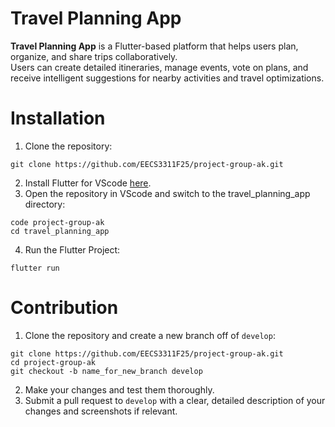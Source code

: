 # Travel Planning App

**Travel Planning App** is a Flutter-based platform that helps users plan, organize, and share trips collaboratively.  
Users can create detailed itineraries, manage events, vote on plans, and receive intelligent suggestions for nearby activities and travel optimizations.

# Installation

1) Clone the repository:
  ```
  git clone https://github.com/EECS3311F25/project-group-ak.git
  ```
 2) Install Flutter for VScode [here](https://docs.flutter.dev/install/with-vs-code).
3) Open the repository in VScode and switch to the travel_planning_app directory:
```
code project-group-ak
cd travel_planning_app
```
4) Run the Flutter Project:
```
flutter run
```
# Contribution

1.  Clone the repository and create a new branch off of `develop`: 
```
git clone https://github.com/EECS3311F25/project-group-ak.git
cd project-group-ak
git checkout -b name_for_new_branch develop
```
2.  Make your changes and test them thoroughly.
3. Submit a pull request to `develop` with a clear, detailed description of your changes and screenshots if relevant.





